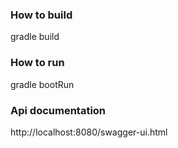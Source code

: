 
### How to build
gradle build

### How to run
gradle bootRun

### Api documentation
http://localhost:8080/swagger-ui.html